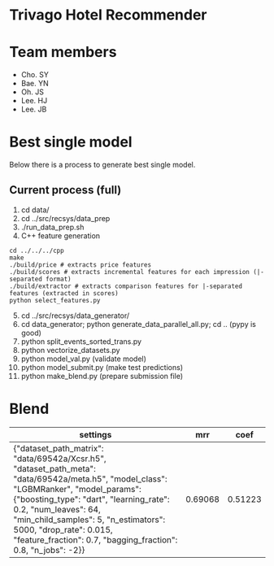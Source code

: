 # Trivago Hotel Recommender

Team members
=================

- Cho. SY
- Bae. YN
- Oh. JS
- Lee. HJ
- Lee. JB

Best single model
=================

Below there is a process to generate best single model.

Current process (full)
----------------------

1. cd data/
2. cd ../src/recsys/data_prep
3. ./run_data_prep.sh
4. C++ feature generation
```
cd ../../../cpp
make
./build/price # extracts price features
./build/scores # extracts incremental features for each impression (|-separated format)
./build/extractor # extracts comparison features for |-separated features (extracted in scores)
python select_features.py
```
5. cd ../src/recsys/data_generator/
6. cd data_generator; python generate_data_parallel_all.py; cd .. (pypy is good)
7. python split_events_sorted_trans.py
8. python vectorize_datasets.py
9. python model_val.py (validate model)
10. python model_submit.py (make test predictions)
11. python make_blend.py (prepare submission file)


Blend
=====

settings | mrr | coef
--- | --- | ----
{"dataset_path_matrix": "data/69542a/Xcsr.h5", "dataset_path_meta": "data/69542a/meta.h5", "model_class": "LGBMRanker", "model_params": {"boosting_type": "dart", "learning_rate": 0.2, "num_leaves": 64, "min_child_samples": 5, "n_estimators": 5000, "drop_rate": 0.015, "feature_fraction": 0.7, "bagging_fraction": 0.8, "n_jobs": -2}} | 0.69068 | 0.51223

